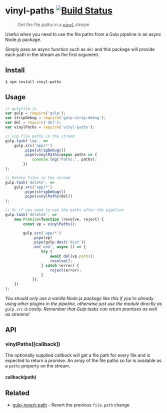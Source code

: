 # vinyl-paths [![Build Status](https://travis-ci.org/sindresorhus/vinyl-paths.svg?branch=master)](https://travis-ci.org/sindresorhus/vinyl-paths)

> Get the file paths in a [`vinyl`](https://github.com/wearefractal/vinyl) stream

Useful when you need to use the file paths from a Gulp pipeline in an async Node.js package.

Simply pass an async function such as `del` and this package will provide each path in the stream as the first argument.


## Install

```
$ npm install vinyl-paths
```


## Usage

```js
// gulpfile.js
var gulp = require('gulp');
var stripDebug = require('gulp-strip-debug');
var del = require('del');
var vinylPaths = require('vinyl-paths');

// Log file paths in the stream
gulp.task('log', =>
	gulp.src('app/*')
		.pipe(stripDebug())
		.pipe(vinylPaths(async paths => {
			console.log('Paths:', paths);
		})
);

// Delete files in the stream
gulp.task('delete', =>
	gulp.src('app/*')
		.pipe(stripDebug())
		.pipe(vinylPaths(del))
);

// Or if you need to use the paths after the pipeline
gulp.task('delete2', =>
	new Promise(function (resolve, reject) {
		const vp = vinylPaths();

		gulp.src('app/*')
			.pipe(vp)
			.pipe(gulp.dest('dist'))
			.on('end', async () => {
				try {
					await del(vp.paths);
					resolve();
				} catch (error) {
					reject(error);
				}
			});
	})
);
```

*You should only use a vanilla Node.js package like this if you're already using other plugins in the pipeline, otherwise just use the module directly as `gulp.src` is costly. Remember that Gulp tasks can return promises as well as streams!*


## API

### vinylPaths([callback])

The optionally supplied callback will get a file path for every file and is expected to return a promise. An array of the file paths so far is available as a `paths` property on the stream.

#### callback(path)


## Related

- [gulp-revert-path](https://github.com/sindresorhus/gulp-revert-path) - Revert the previous `file.path` change
